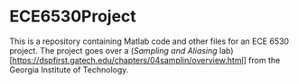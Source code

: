 # ECE6530Project
 This is a repository containing Matlab code and other files for an ECE 6530
 project. The project goes over a (*Sampling and Aliasing*
 lab)[https://dspfirst.gatech.edu/chapters/04samplin/overview.html] from the
 Georgia Institute of Technology.

